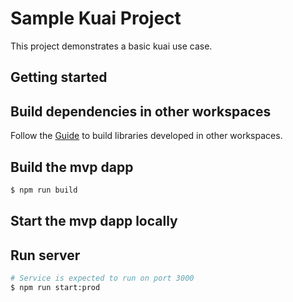# Sample Kuai Project

This project demonstrates a basic kuai use case.

## Getting started

## Build dependencies in other workspaces

Follow the [Guide](../../../README.md) to build libraries developed in other workspaces.

## Build the mvp dapp

```sh
$ npm run build
```

## Start the mvp dapp locally

## Run server

```sh
# Service is expected to run on port 3000
$ npm run start:prod
```

